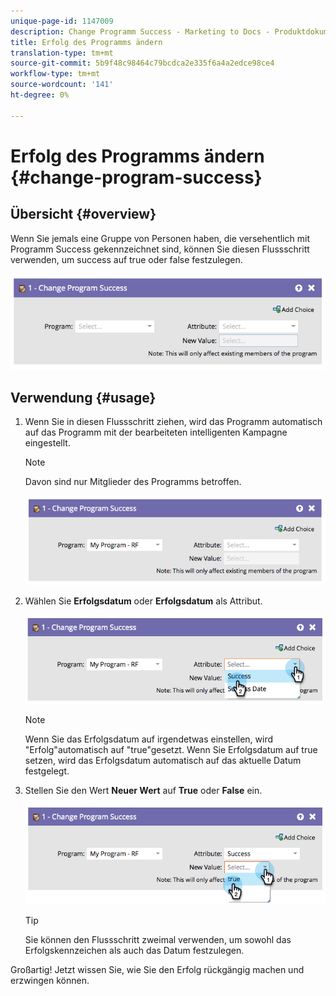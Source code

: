 ```yaml
---
unique-page-id: 1147009
description: Change Programm Success - Marketing to Docs - Produktdokumentation
title: Erfolg des Programms ändern
translation-type: tm+mt
source-git-commit: 5b9f48c98464c79bcdca2e335f6a4a2edce98ce4
workflow-type: tm+mt
source-wordcount: '141'
ht-degree: 0%

---
```



# Erfolg des Programms ändern {#change-program-success}

## Übersicht {#overview}

Wenn Sie jemals eine Gruppe von Personen haben, die versehentlich mit Programm Success gekennzeichnet sind, können Sie diesen Flussschritt verwenden, um success auf true oder false festzulegen.

![](assets/image2014-9-22-14-3a45-3a8.png)

## Verwendung {#usage}

1. Wenn Sie in diesen Flussschritt ziehen, wird das Programm automatisch auf das Programm mit der bearbeiteten intelligenten Kampagne eingestellt.

   >[!NOTE]
   >
   >Davon sind nur Mitglieder des Programms betroffen.

   ![](assets/image2014-9-22-14-3a45-3a35.png)

1. Wählen Sie **Erfolgsdatum** oder **Erfolgsdatum** als Attribut.

   ![](assets/image2014-9-22-14-3a45-3a39.png)

   >[!NOTE]
   >
   >Wenn Sie das Erfolgsdatum auf irgendetwas einstellen, wird &quot;Erfolg&quot;automatisch auf &quot;true&quot;gesetzt. Wenn Sie Erfolgsdatum auf true setzen, wird das Erfolgsdatum automatisch auf das aktuelle Datum festgelegt.

1. Stellen Sie den Wert **Neuer Wert** auf **True** oder **False** ein.

   ![](assets/image2014-9-22-14-3a45-3a55.png)

   >[!TIP]
   >
   >Sie können den Flussschritt zweimal verwenden, um sowohl das Erfolgskennzeichen als auch das Datum festzulegen.

Großartig! Jetzt wissen Sie, wie Sie den Erfolg rückgängig machen und erzwingen können.
